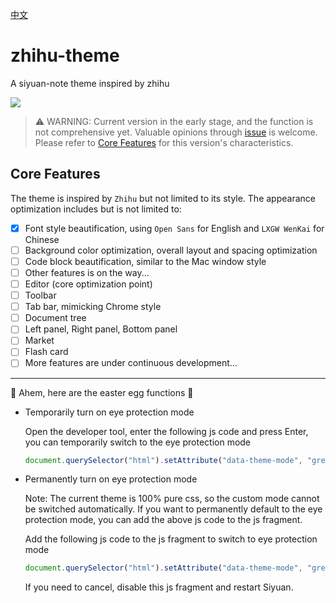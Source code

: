 [中文](https://github.com/terwer/zhihu-theme/blob/main/README_zh_CN.md)

# zhihu-theme

A siyuan-note theme inspired by zhihu

![](https://raw.githubusercontent.com/terwer/zhihu-theme/main/icon.png)

> ⚠️ WARNING: Current version in the early stage, and the function is not comprehensive yet. Valuable opinions through [issue](https://github.com/terwer/zhihu-theme/issues/new) is welcome. Please refer to [Core Features](#core-features) for this version's characteristics.

## Core Features

The theme is inspired by `Zhihu` but not limited to its style. The appearance optimization includes but is not limited
to:

- [X] Font style beautification, using `Open Sans` for English and `LXGW WenKai` for Chinese
- [ ] Background color optimization, overall layout and spacing optimization
- [ ] Code block beautification, similar to the Mac window style
- [ ] Other features is on the way...
- [ ] Editor (core optimization point)
- [ ] Toolbar
- [ ] Tab bar, mimicking Chrome style
- [ ] Document tree
- [ ] Left panel, Right panel, Bottom panel
- [ ] Market
- [ ] Flash card
- [ ] More features are under continuous development...

<hr/>

👻 Ahem, here are the easter egg functions 👻

- Temporarily turn on eye protection mode

  Open the developer tool, enter the following js code and press Enter, you can temporarily switch to the eye protection mode

  ```js
  document.querySelector("html").setAttribute("data-theme-mode", "green")
  ```

- Permanently turn on eye protection mode

  Note: The current theme is 100% pure css, so the custom mode cannot be switched automatically. If you want to permanently default to the eye protection mode, you can add the above js code to the js fragment.

  Add the following js code to the js fragment to switch to eye protection mode

  ```js
  document.querySelector("html").setAttribute("data-theme-mode", "green")
  ```

  If you need to cancel, disable this js fragment and restart Siyuan.
